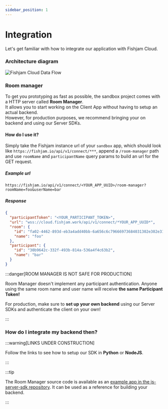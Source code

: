 ```yaml
---
sidebar_position: 1
---
```


# Integration

Let's get familiar with how to integrate our application with Fishjam Cloud.

### Architecture diagram

![Fishjam Cloud Data Flow](@site/static/img/architecture.svg)

### Room manager

To get you prototyping as fast as possible, the sandbox project comes with a HTTP server called **Room Manager**.  
It allows you to start working on the Client App without having to setup an actual backend.  
However, for production purposes, we recommend bringing your on backend and using our Server SDKs.

#### How do I use it?

Simply take the Fishjam instance url of your `sandbox` app, which should look like `https://fishjam.io/api/v1/connect/***`, append a
`/room-manager` path and use `roomName` and `participantName` query params to build an url for the GET request.

##### Example url

```
https://fishjam.io/api/v1/connect/<YOUR_APP_UUID>/room-manager?roomName=foo&userName=bar
```

##### Response

```json
{
  "participantToken": "<YOUR_PARTICIPANT_TOKEN>",
  "url": "wss://cloud.fishjam.work/api/v1/connect/*YOUR_APP_UUID*",
  "room": {
    "id": "fa02-4462-893d-eb3a4add40bb-6a656c6c79666973684031302e302e312e3338",
    "name": "foo"
  },
  "participant": {
    "id": "30b9642c-332f-493b-814a-536a4f4c63b2",
    "name": "bar"
  }
}
```

:::danger[ROOM MANAGER IS NOT SAFE FOR PRODUCTION]

Room Manager doesn't implement any participant authentication. Anyone
using the same room name and user name will receive **the same Participant Token!**

For production, make sure to **set up your own backend** using our Server SDKs and authenticate the client on your own!

:::

### How do I integrate my backend then?

:::warning[LINKS UNDER CONSTRUCTION]

Follow the links to see how to setup our SDK in **Python** or **NodeJS**.

:::

:::tip

The Room Manager source code is available as an
[example app in the js-server-sdk repository](https://github.com/fishjam-cloud/js-server-sdk/tree/main/examples/room-manager).
It can be used as a reference for building your backend.

:::
